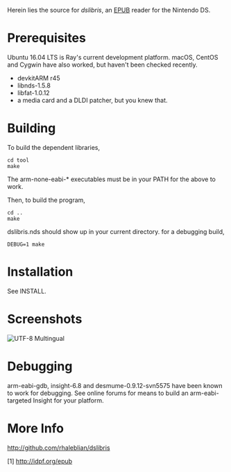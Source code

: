 Herein lies the source for *dslibris*, an [EPUB](http://idpf.org/epub)
reader for the Nintendo DS.

# Prerequisites

Ubuntu 16.04 LTS is Ray's current development platform.
macOS, CentOS and Cygwin have also worked, but haven't been checked recently.

*   devkitARM r45
*   libnds-1.5.8
*   libfat-1.0.12
*   a media card and a DLDI patcher, but you knew that.

# Building

To build the dependent libraries,

```shell
cd tool
make
```

The arm-none-eabi-* executables must be in your PATH for the above to work.

Then, to build the program,

```shell
cd ..
make
```

dslibris.nds should show up in your current directory.
for a debugging build,

```shell
DEBUG=1 make
```

# Installation

See INSTALL.

# Screenshots

![UTF-8 Multingual](http://rhaleblian.files.wordpress.com/2007/09/utf8.png)

# Debugging

arm-eabi-gdb, insight-6.8 and desmume-0.9.12-svn5575 have been known to work for debugging. See online forums for means to build an arm-eabi-targeted Insight for your platform.

# More Info

http://github.com/rhaleblian/dslibris


[1] http://idpf.org/epub
